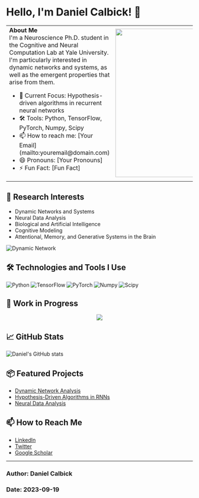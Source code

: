 # Hello, I'm Daniel Calbick! 👋

<table>
  <tr>
    <td>
      <strong>About Me</strong><br>
      I'm a Neuroscience Ph.D. student in the Cognitive and Neural Computation Lab at Yale University. I'm particularly interested in dynamic networks and systems, as well as the emergent properties that arise from them.<br>
      <ul>
        <li>🧠 Current Focus: Hypothesis-driven algorithms in recurrent neural networks</li>
        <li>🛠 Tools: Python, TensorFlow, PyTorch, Numpy, Scipy</li>
        <li>📫 How to reach me: [Your Email](mailto:youremail@domain.com)</li>
        <li>😄 Pronouns: [Your Pronouns]</li>
        <li>⚡ Fun Fact: [Fun Fact]</li>
      </ul>
    </td>
    <td><img src="https://raw.githubusercontent.com/yourusername/yourusername/main/side_image.png" width="400"></td>
  </tr>
</table>

## 🌱 Research Interests

- Dynamic Networks and Systems
- Neural Data Analysis
- Biological and Artificial Intelligence
- Cognitive Modeling
- Attentional, Memory, and Generative Systems in the Brain

![Dynamic Network](https://raw.githubusercontent.com/yourusername/yourusername/main/dynamic_network.gif)

## 🛠 Technologies and Tools I Use

![Python](https://img.shields.io/badge/-Python-black?style=flat&logo=python)
![TensorFlow](https://img.shields.io/badge/-TensorFlow-black?style=flat&logo=tensorflow)
![PyTorch](https://img.shields.io/badge/-PyTorch-black?style=flat&logo=pytorch)
![Numpy](https://img.shields.io/badge/-Numpy-black?style=flat&logo=numpy)
![Scipy](https://img.shields.io/badge/-Scipy-black?style=flat&logo=scipy)

## 🚧 Work in Progress

<div align="center">
  <img src="https://raw.githubusercontent.com/yourusername/yourusername/main/work_in_progress.gif">
</div>

## 📈 GitHub Stats

![Daniel's GitHub stats](https://github-readme-stats.vercel.app/api?username=yourusername)

## 📦 Featured Projects

- [Dynamic Network Analysis](https://github.com/yourusername/dynamic-network-analysis)
- [Hypothesis-Driven Algorithms in RNNs](https://github.com/yourusername/hypothesis-driven-RNNs)
- [Neural Data Analysis](https://github.com/yourusername/neural-data-analysis)

## 📫 How to Reach Me

- [LinkedIn](https://linkedin.com/in/yourusername)
- [Twitter](https://twitter.com/yourusername)
- [Google Scholar](https://scholar.google.com/citations?user=yourID)

---

### Author: Daniel Calbick
### Date: 2023-09-19
